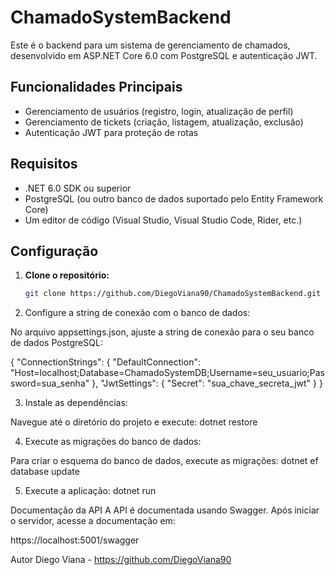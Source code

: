# ChamadoSystemBackend

Este é o backend para um sistema de gerenciamento de chamados, desenvolvido em ASP.NET Core 6.0 com PostgreSQL e autenticação JWT.

## Funcionalidades Principais

- Gerenciamento de usuários (registro, login, atualização de perfil)
- Gerenciamento de tickets (criação, listagem, atualização, exclusão)
- Autenticação JWT para proteção de rotas

## Requisitos

- .NET 6.0 SDK ou superior
- PostgreSQL (ou outro banco de dados suportado pelo Entity Framework Core)
- Um editor de código (Visual Studio, Visual Studio Code, Rider, etc.)

## Configuração

1. **Clone o repositório:**

   ```bash
   git clone https://github.com/DiegoViana90/ChamadoSystemBackend.git


2. Configure a string de conexão com o banco de dados:

No arquivo appsettings.json, ajuste a string de conexão para o seu banco de dados PostgreSQL:

{
  "ConnectionStrings": {
    "DefaultConnection": "Host=localhost;Database=ChamadoSystemDB;Username=seu_usuario;Password=sua_senha"
  },
  "JwtSettings": {
    "Secret": "sua_chave_secreta_jwt"
  }
}

3.  Instale as dependências:

 Navegue até o diretório do projeto e execute:
 dotnet restore


4. Execute as migrações do banco de dados:

Para criar o esquema do banco de dados, execute as migrações:
dotnet ef database update

5. Execute a aplicação:
dotnet run

Documentação da API
A API é documentada usando Swagger. Após iniciar o servidor, acesse a documentação em:

https://localhost:5001/swagger

Autor
Diego Viana - https://github.com/DiegoViana90
